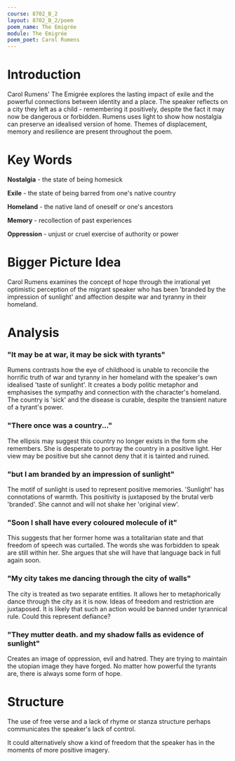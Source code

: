 ```yaml
---
course: 8702_B_2
layout: 8702_B_2/poem
poem_name: The Emigrée
module: The Emigrée
poem_poet: Carol Rumens
---
```


# Introduction

Carol Rumens' The Emigrée explores the lasting impact of exile and the powerful connections between identity and a place. The speaker reflects on a city they left as a child - remembering it positively, despite the fact it may now be dangerous or forbidden. Rumens uses light to show how nostalgia can preserve an idealised version of home. Themes of displacement, memory and resilience are present throughout the poem.

# Key Words

**Nostalgia** - the state of being homesick

**Exile** - the state of being barred from one's native country

**Homeland** - the native land of oneself or one's ancestors

**Memory** - recollection of past experiences

**Oppression** - unjust or cruel exercise of authority or power

# Bigger Picture Idea

Carol Rumens examines the concept of hope through the irrational yet optimistic perception of the migrant speaker who has been 'branded by the impression of sunlight' and affection despite war and tyranny in their homeland.

# Analysis

### "It may be at war, it may be sick with tyrants"

Rumens contrasts how the eye of childhood is unable to reconcile the horrific truth of war and tyranny in her homeland with the speaker's own idealised 'taste of sunlight'. It creates a body politic metaphor and emphasises the sympathy and connection with the character's homeland. The country is 'sick' and the disease is curable, despite the transient nature of a tyrant's power.

### "There once was a country..."

The ellipsis may suggest this country no longer exists in the form she remembers. She is desperate to portray the country in a positive light. Her view may be positive but she cannot deny that it is tainted and ruined.

### "but I am branded by an impression of sunlight"

The motif of sunlight is used to represent positive memories. 'Sunlight' has connotations of warmth. This positivity is juxtaposed by the brutal verb 'branded'. She cannot and will not shake her 'original view'.

### "Soon I shall have every coloured molecule of it"

This suggests that her former home was a totalitarian state and that freedom of speech was curtailed. The words she was forbidden to speak are still within her. She argues that she will have that language back in full again soon.

### "My city takes me dancing through the city of walls"

The city is treated as two separate entities. It allows her to metaphorically dance through the city as it is now. Ideas of freedom and restriction are juxtaposed. It is likely that such an action would be banned under tyrannical rule. Could this represent defiance?

### "They mutter death. and my shadow falls as evidence of sunlight"

Creates an image of oppression, evil and hatred. They are trying to maintain the utopian image they have forged. No matter how powerful the tyrants are, there is always some form of hope.

# Structure

The use of free verse and a lack of rhyme or stanza structure perhaps communicates the speaker's lack of control.

It could alternatively show a kind of freedom that the speaker has in the moments of more positive imagery.
